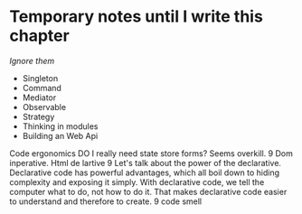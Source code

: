 # Temporary notes until I write this chapter
*Ignore them*


- Singleton
- Command
- Mediator
- Observable
- Strategy
- Thinking in modules
- Building an Web Api

Code ergonomics
DO I really need state store forms? Seems overkill.
9 Dom inperative. Html de lartive
9 Let's talk about the power of the declarative. Declarative code has powerful advantages, which all boil down to hiding complexity and exposing it simply. With declarative code, we tell the computer what to do, not how to do it. That makes declarative code easier to understand and therefore to create.
9 code smell